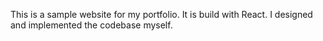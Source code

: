 This is a sample website for my portfolio. It is build with React. I designed and implemented the codebase myself.